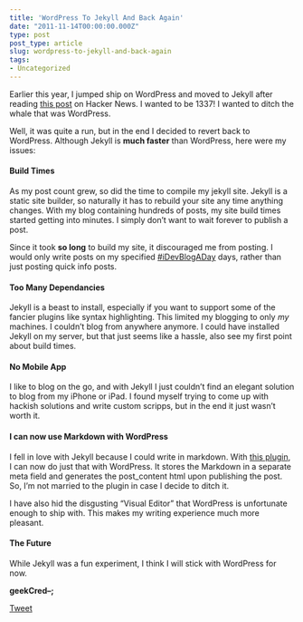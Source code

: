 ```yaml
---
title: 'WordPress To Jekyll And Back Again'
date: "2011-11-14T00:00:00.000Z"
type: post 
post_type: article
slug: wordpress-to-jekyll-and-back-again
tags: 
- Uncategorized
---
```

Earlier this year, I jumped ship on WordPress and moved to Jekyll after reading [this post][1] on Hacker News. I wanted to be 1337! I wanted to ditch the whale that was WordPress.

Well, it was quite a run, but in the end I decided to revert back to WordPress. Although Jekyll is **much faster** than WordPress, here were my issues:

#### Build Times

As my post count grew, so did the time to compile my jekyll site. Jekyll is a static site builder, so naturally it has to rebuild your site any time anything changes. With my blog containing hundreds of posts, my site build times started getting into minutes. I simply don&#8217;t want to wait forever to publish a post.

Since it took **so long** to build my site, it discouraged me from posting. I would only write posts on my specified [#iDevBlogADay][2] days, rather than just posting quick info posts.

#### Too Many Dependancies

Jekyll is a beast to install, especially if you want to support some of the fancier plugins like syntax highlighting. This limited my blogging to only *my* machines. I couldn&#8217;t blog from anywhere anymore. I could have installed Jekyll on my server, but that just seems like a hassle, also see my first point about build times.

#### No Mobile App

I like to blog on the go, and with Jekyll I just couldn&#8217;t find an elegant solution to blog from my iPhone or iPad. I found myself trying to come up with hackish solutions and write custom scripps, but in the end it just wasn&#8217;t worth it.

#### I can now use Markdown with WordPress

I fell in love with Jekyll because I could write in markdown. With [this plugin][3], I can now do just that with WordPress. It stores the Markdown in a separate meta field and generates the post_content html upon publishing the post. So, I&#8217;m not married to the plugin in case I decide to ditch it.

I have also hid the disgusting &#8220;Visual Editor&#8221; that WordPress is unfortunate enough to ship with. This makes my writing experience much more pleasant.

#### The Future

While Jekyll was a fun experiment, I think I will stick with WordPress for now.

**geekCred&#8211;;**

<div style="">
  <a href="http://twitter.com/share" class="twitter-share-button" data-count="horizontal" data-text="WordPress To Jekyll And Back Again" data-url="http://brandontreb.com/wordpress-to-jekyll-and-back-again"  data-via="brandontreb" data-related="brandontreb:">Tweet</a>
</div>

 [1]: http://vitobotta.com/how-to-migrate-from-wordpress-to-jekyll/
 [2]: http://idevblogaday.com
 [3]: http://wordpress.org/extend/plugins/markdown-on-save-improved/